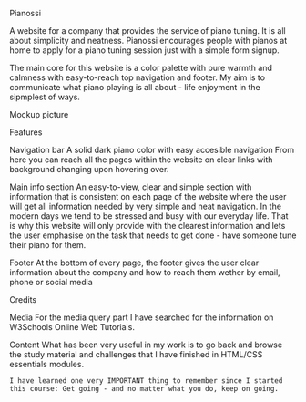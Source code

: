 

Pianossi

A website for a company that provides the service of piano tuning. It is all about simplicity and neatness.
Pianossi encourages people with pianos at home to apply for a piano tuning session just with a simple form signup.

The main core for this website is a color palette with pure warmth and calmness with easy-to-reach top navigation and footer.
My aim is to communicate what piano playing is all about - life enjoyment in the sipmplest of ways.

Mockup picture

Features

Navigation bar
    A solid dark piano color with easy accesible navigation
    From here you can reach all the pages within the website on clear links with background changing upon hovering over.

Main info section
    An easy-to-view, clear and simple section with information that is consistent on each page of the website where the user will get all information needed by very simple and neat navigation.
    In the modern days we tend to be stressed and busy with our everyday life. That is why this website will only provide with the clearest information and lets the user emphasise on the task that needs to get done - have someone tune their piano for them.

Footer
    At the bottom of every page, the footer gives the user clear information about the company and how to reach them wether by email, phone or social media

Credits

Media
    For the media query part I have searched for the information on W3Schools Online Web Tutorials.

Content
    What has been very useful in my work is to go back and browse the study material and challenges that I have finished in HTML/CSS essentials modules. 

    I have learned one very IMPORTANT thing to remember since I started this course: Get going - and no matter what you do, keep on going.